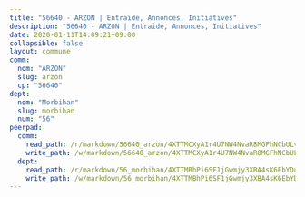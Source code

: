 ```yaml
---
title: "56640 - ARZON | Entraide, Annonces, Initiatives"
description: "56640 - ARZON | Entraide, Annonces, Initiatives"
date: 2020-01-11T14:09:21+09:00
collapsible: false
layout: commune
comm:
  nom: "ARZON"
  slug: arzon
  cp: "56640"
dept:
  nom: "Morbihan"
  slug: morbihan
  num: "56"
peerpad:
  comm:
    read_path: /r/markdown/56640_arzon/4XTTMCXyA1r4U7NW4NvaR8MGFhNCbULvYSEBqifiqZHC3MjwR
    write_path: /w/markdown/56640_arzon/4XTTMCXyA1r4U7NW4NvaR8MGFhNCbULvYSEBqifiqZHC3MjwR-K3TgUXDPywZi1hcEWbXXQ1TFN4eHQGFESx3kgucp2jyYHGE5eXMiSwRStoE1aBik26ocqojihMF8eXheDLhFDU5KbQxhqbeows4zPvMjf7V8CHs2JgKLWk9YCt3vQrjmYvBndcqZ
  dept:
    read_path: /r/markdown/56_morbihan/4XTTMBhPi6SF1jGwmjy3XBA4sK6EbYDun44EYwF3irZ7aBa5U
    write_path: /w/markdown/56_morbihan/4XTTMBhPi6SF1jGwmjy3XBA4sK6EbYDun44EYwF3irZ7aBa5U-K3TgV3HyhWtqSpmJ2GGLPRtHigVTcxkFRVLMX5R66UyRAN55PNUQgmTNwaDuJmWps9EVWQzncDySYbA7Pg7qEdRXsayrZysPHK4HeKM3FG1U8vQvyUvaDoFo4L4Z8coFC71q4zES
---
```


